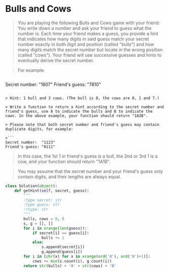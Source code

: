 # Bulls and Cows

> You are playing the following Bulls and Cows game with your friend: You write down a number and ask your friend to guess what the number is. Each time your friend makes a guess, you provide a hint that indicates how many digits in said guess match your secret number exactly in both digit and position (called "bulls") and how many digits match the secret number but locate in the wrong position (called "cows"). Your friend will use successive guesses and hints to eventually derive the secret number.

> For example:

> ```
Secret number:  "1807"
Friend's guess: "7810"
```

> Hint: 1 bull and 3 cows. (The bull is 8, the cows are 0, 1 and 7.)

> Write a function to return a hint according to the secret number and friend's guess, use A to indicate the bulls and B to indicate the cows. In the above example, your function should return "1A3B".

> Please note that both secret number and friend's guess may contain duplicate digits, for example:

>```
Secret number:  "1123"
Friend's guess: "0111"
```

> In this case, the 1st 1 in friend's guess is a bull, the 2nd or 3rd 1 is a cow, and your function should return "1A1B".

> You may assume that the secret number and your friend's guess only contain digits, and their lengths are always equal.

```Python
class Solution(object):
    def getHint(self, secret, guess):
        """
        :type secret: str
        :type guess: str
        :rtype: str
        """
        bulls, cows = 0, 0
        s, g = [], []
        for i in xrange(len(guess)):
            if secret[i] == guess[i]:
                bulls += 1
            else:
                s.append(secret[i])
                g.append(guess[i])
        for i in [chr(x) for x in xrange(ord('0'), ord('9')+1)]:
            cows += min(s.count(i), g.count(i))
        return str(bulls) + 'A' + str(cows) + 'B'
```
